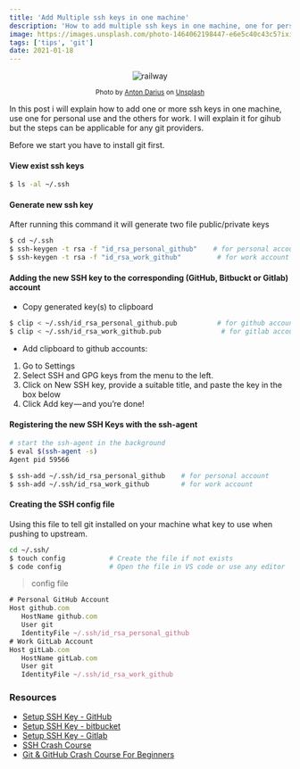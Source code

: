```yaml
---
title: 'Add Multiple ssh keys in one machine'
description: 'How to add multiple ssh keys in one machine, one for personal and the other for work'
image: https://images.unsplash.com/photo-1464062198447-e6e5c40c43c5?ixid=MXwxMjA3fDB8MHxwaG90by1wYWdlfHx8fGVufDB8fHw%3D&ixlib=rb-1.2.1&auto=format&fit=crop&w=1394&q=80
tags: ['tips', 'git']
date: 2021-01-18
---
```


<center>

![railway](https://images.unsplash.com/photo-1464062198447-e6e5c40c43c5?ixid=MXwxMjA3fDB8MHxwaG90by1wYWdlfHx8fGVufDB8fHw%3D&ixlib=rb-1.2.1&auto=format&fit=crop&w=1394&q=80)

<span><small><span>Photo by <a href="https://unsplash.com/@thesollers?utm_source=unsplash&amp;utm_medium=referral&amp;utm_content=creditCopyText">Anton Darius</a> on <a href="https://unsplash.com/s/photos/railway?utm_source=unsplash&amp;utm_medium=referral&amp;utm_content=creditCopyText">Unsplash</a></span></small></span>

</center>


In this post i will explain how to add one or more ssh keys in one machine, use one for personal use and the others for work. I will explain it for gihub but the steps can be applicable for any git providers.


Before we start you have to install git first.

#### View exist ssh keys

```bash
$ ls -al ~/.ssh
```

#### Generate new ssh key

After running this command it will generate two file public/private keys

```bash
$ cd ~/.ssh
$ ssh-keygen -t rsa -f "id_rsa_personal_github"    # for personal account
$ ssh-keygen -t rsa -f "id_rsa_work_github"         # for work account
```

#### Adding the new SSH key to the corresponding (GitHub, Bitbuckt or Gitlab) account

* Copy generated key(s) to clipboard

```bash
$ clip < ~/.ssh/id_rsa_personal_github.pub          # for github account
$ clip < ~/.ssh/id_rsa_work_github.pub               # for gitlab account
```

* Add clipboard to github accounts:

1. Go to Settings
2. Select SSH and GPG keys from the menu to the left.
3. Click on New SSH key, provide a suitable title, and paste the key in the box below
4. Click Add key — and you’re done! 

#### Registering the new SSH Keys with the ssh-agent

```bash
# start the ssh-agent in the background
$ eval $(ssh-agent -s)
Agent pid 59566

$ ssh-add ~/.ssh/id_rsa_personal_github    # for personal account
$ ssh-add ~/.ssh/id_rsa_work_github        # for work account
```

#### Creating the SSH config file

Using this file to tell git installed on your machine what key to use when pushing to upstream.

```bash
cd ~/.ssh/
$ touch config           # Create the file if not exists
$ code config            # Open the file in VS code or use any editor
```

> config file

```js
# Personal GitHub Account
Host github.com
   HostName github.com
   User git
   IdentityFile ~/.ssh/id_rsa_personal_github
# Work GitLab Account
Host gitLab.com    
   HostName gitLab.com 
   User git
   IdentityFile ~/.ssh/id_rsa_work_github
```

### Resources

* [Setup SSH Key - GitHub](https://docs.github.com/en/github/authenticating-to-github/generating-a-new-ssh-key-and-adding-it-to-the-ssh-agent)
* [Setup SSH Key - bitbucket](https://support.atlassian.com/bitbucket-cloud/docs/set-up-an-ssh-key/)
* [Setup SSH Key - Gitlab](https://docs.gitlab.com/ee/ssh/)
* [SSH Crash Course](https://www.youtube.com/watch?v=hQWRp-FdTpc)
* [Git & GitHub Crash Course For Beginners](https://www.youtube.com/watch?v=SWYqp7iY_Tc)
